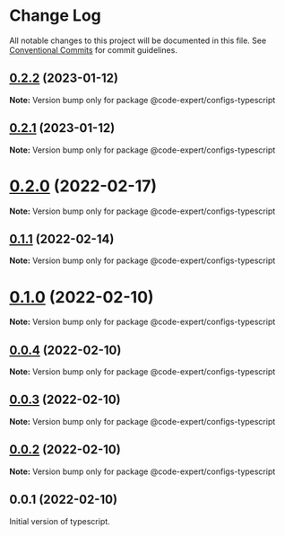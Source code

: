 # Change Log

All notable changes to this project will be documented in this file.
See [Conventional Commits](https://conventionalcommits.org) for commit guidelines.

## [0.2.2](https://github.com/CodeExpertETH/configs/compare/@code-expert/configs-typescript@0.2.1...@code-expert/configs-typescript@0.2.2) (2023-01-12)

**Note:** Version bump only for package @code-expert/configs-typescript

## [0.2.1](https://github.com/CodeExpertETH/configs/compare/@code-expert/configs-typescript@0.2.0...@code-expert/configs-typescript@0.2.1) (2023-01-12)

**Note:** Version bump only for package @code-expert/configs-typescript

# [0.2.0](https://github.com/CodeExpertETH/configs/compare/@code-expert/configs-typescript@0.1.1...@code-expert/configs-typescript@0.2.0) (2022-02-17)

**Note:** Version bump only for package @code-expert/configs-typescript

## [0.1.1](https://github.com/CodeExpertETH/configs/compare/@code-expert/configs-typescript@0.1.0...@code-expert/configs-typescript@0.1.1) (2022-02-14)

**Note:** Version bump only for package @code-expert/configs-typescript

# [0.1.0](https://github.com/CodeExpertETH/configs/compare/@code-expert/configs-typescript@0.0.4...@code-expert/configs-typescript@0.1.0) (2022-02-10)

**Note:** Version bump only for package @code-expert/configs-typescript

## [0.0.4](https://github.com/CodeExpertETH/configs/compare/@code-expert/configs-typescript@0.0.3...@code-expert/configs-typescript@0.0.4) (2022-02-10)

**Note:** Version bump only for package @code-expert/configs-typescript

## [0.0.3](https://github.com/CodeExpertETH/configs/compare/@code-expert/configs-typescript@0.0.2...@code-expert/configs-typescript@0.0.3) (2022-02-10)

**Note:** Version bump only for package @code-expert/configs-typescript

## [0.0.2](https://github.com/CodeExpertETH/configs/compare/@code-expert/configs-typescript@0.1.4...@code-expert/configs-typescript@0.0.2) (2022-02-10)

**Note:** Version bump only for package @code-expert/configs-typescript

## 0.0.1 (2022-02-10)

Initial version of typescript.
